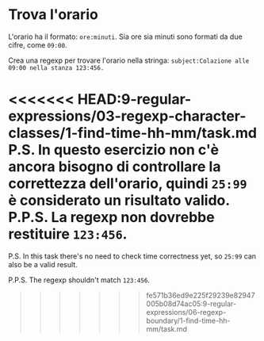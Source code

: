 # Trova l'orario

L'orario ha il formato: `ore:minuti`. Sia ore sia minuti sono formati da due cifre, come `09:00`.

Crea una regexp per trovare l'orario nella stringa: `subject:Colazione alle 09:00 nella stanza 123:456.`

<<<<<<< HEAD:9-regular-expressions/03-regexp-character-classes/1-find-time-hh-mm/task.md
P.S. In questo esercizio non c'è ancora bisogno di controllare la correttezza dell'orario, quindi `25:99` è considerato un risultato valido.
P.P.S. La regexp non dovrebbe restituire `123:456`.
=======
P.S. In this task there's no need to check time correctness yet, so `25:99` can also be a valid result.

P.P.S. The regexp shouldn't match `123:456`.
>>>>>>> fe571b36ed9e225f29239e82947005b08d74ac05:9-regular-expressions/06-regexp-boundary/1-find-time-hh-mm/task.md

